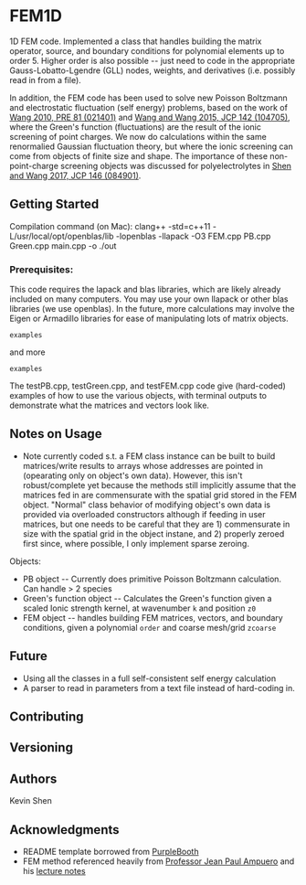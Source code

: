 # FEM1D
1D FEM code. Implemented a class that handles building the matrix operator, source, and boundary conditions for polynomial elements up to order 5. Higher order is also possible -- just need to code in the appropriate Gauss-Lobatto-Lgendre (GLL) nodes, weights, and derivatives (i.e. possibly read in from a file).

In addition, the FEM code has been used to solve new Poisson Boltzmann and electrostatic fluctuation (self energy) problems, based on the work of [Wang 2010, PRE 81 (021401)](http://link.aps.org/doi/10.1103/PhysRevE.81.021501) and [Wang and Wang 2015, JCP 142 (104705)](http://dx.doi.org/10.1063/1.4914170), where the Green's function (fluctuations) are the result of the ionic screening of point charges. We now do calculations within the same renormalied Gaussian fluctuation theory, but where the ionic screening can come from objects of finite size and shape. The importance of these non-point-charge screening objects was discussed for polyelectrolytes in [Shen and Wang 2017, JCP 146 (084901)](http://dx.doi.org/10.1063/1.4975777).

## Getting Started
Compilation command (on Mac):
clang++ -std=c++11 -L/usr/local/opt/openblas/lib -lopenblas -llapack  -O3 FEM.cpp PB.cpp Green.cpp main.cpp -o ./out

### Prerequisites:
This code requires the lapack and blas libraries, which are likely already included on many computers. You may use your own llapack or other blas libraries (we use openblas). In the future, more calculations may involve the Eigen or Armadillo libraries for ease of manipulating lots of matrix objects.

```
examples
```
and more
```
examples
```

The testPB.cpp, testGreen.cpp, and testFEM.cpp code give (hard-coded) examples of how to use the various objects, with terminal outputs to demonstrate what the matrices and vectors look like.

## Notes on Usage
* Note currently coded s.t. a FEM class instance can be built to build matrices/write results to arrays whose addresses are pointed in (opearating only on object's own data). However, this isn't robust/complete yet because the methods still implicitly assume that the matrices fed in are commensurate with the spatial grid stored in the FEM object. "Normal" class behavior of modifying object's own data is provided via overloaded constructors although if feeding in user matrices, but one needs to be careful that they are 1) commensurate in size with the spatial grid in the object instane, and 2) properly zeroed first since, where possible, I only implement sparse zeroing.


Objects:
* PB object -- Currently does primitive Poisson Boltzmann calculation. Can handle > 2 species
* Green's function object -- Calculates the Green's function given a scaled Ionic strength kernel, at wavenumber `k` and position `z0`
* FEM object -- handles building FEM matrices, vectors, and boundary conditions, given a polynomial `order` and coarse mesh/grid `zcoarse`

## Future
* Using all the classes in a full self-consistent self energy calculation
* A parser to read in parameters from a text file instead of hard-coding in.

## Contributing

## Versioning

## Authors
Kevin Shen

## Acknowledgments
* README template borrowed from [PurpleBooth](https://gist.github.com/PurpleBooth/109311bb0361f32d87a2#file-readme-template-md)
* FEM method referenced heavily from [Professor Jean Paul Ampuero](http://web.gps.caltech.edu/~ampuero/) and his [lecture notes](https://pdfs.semanticscholar.org/de95/5fb1f0d63f378f705ae8d97c9422f37e62f9.pdf)
